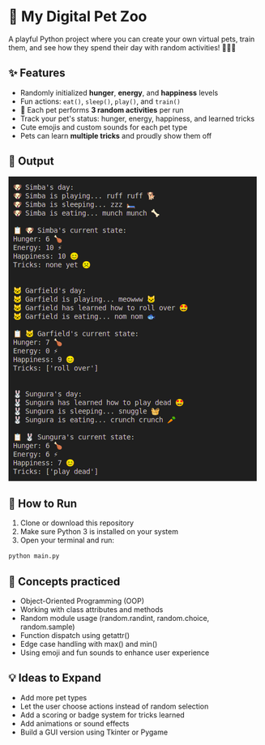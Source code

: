 # 🐾 My Digital Pet Zoo

A playful Python project where you can create your own virtual pets, train them, and see how they spend their day with random activities! 🐶🐱🐰

## ✨ Features

- Randomly initialized **hunger**, **energy**, and **happiness** levels
- Fun actions: `eat()`, `sleep()`, `play()`, and `train()`
- 🎲 Each pet performs **3 random activities** per run
- Track your pet's status: hunger, energy, happiness, and learned tricks
- Cute emojis and custom sounds for each pet type
- Pets can learn **multiple tricks** and proudly show them off

## 📸 Output
![IMG](./output.png)

## 🐍 How to Run

1. Clone or download this repository
2. Make sure Python 3 is installed on your system
3. Open your terminal and run:

```bash
python main.py
```
## 🧠 Concepts practiced
- Object-Oriented Programming (OOP)
- Working with class attributes and methods
- Random module usage (random.randint, random.choice, random.sample)
- Function dispatch using getattr()
- Edge case handling with max() and min()
- Using emoji and fun sounds to enhance user experience

## 💡 Ideas to Expand
- Add more pet types
- Let the user choose actions instead of random selection
- Add a scoring or badge system for tricks learned
- Add animations or sound effects
- Build a GUI version using Tkinter or Pygame